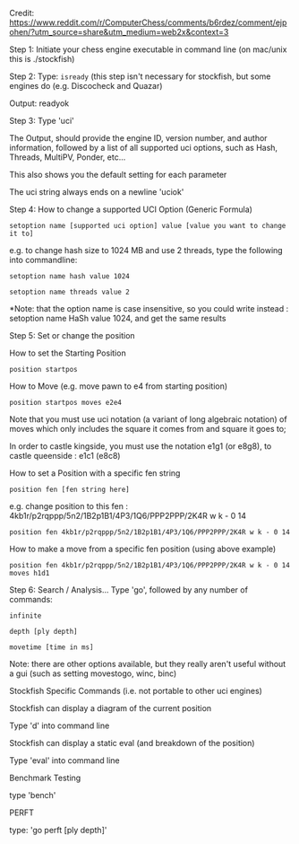 Credit: https://www.reddit.com/r/ComputerChess/comments/b6rdez/comment/ejpohen/?utm_source=share&utm_medium=web2x&context=3

Step 1: Initiate your chess engine executable in command line (on mac/unix this is ./stockfish)

Step 2: Type: `isready` (this step isn't necessary for stockfish, but some engines do (e.g. Discocheck and Quazar)

Output: readyok

Step 3: Type 'uci'

The Output, should provide the engine ID, version number, and author information, followed by a list of all supported uci options, such as Hash, Threads, MultiPV, Ponder, etc...

This also shows you the default setting for each parameter

The uci string always ends on a newline 'uciok'



Step 4: How to change a supported UCI Option (Generic Formula)

`setoption name [supported uci option] value [value you want to change it to]`

e.g. to change hash size to 1024 MB and use 2 threads, type the following into commandline:

`setoption name hash value 1024`

`setoption name threads value 2`

*Note: that the option name is case insensitive, so you could write instead : setoption name HaSh value 1024, and get the same results



Step 5: Set or change the position

How to set the Starting Position

`position startpos`

How to Move (e.g. move pawn to e4 from starting position)

`position startpos moves e2e4`

Note that you must use uci notation (a variant of long algebraic notation) of moves which only includes the square it comes from and square it goes to;

In order to castle kingside, you must use the notation e1g1 (or e8g8), to castle queenside : e1c1 (e8c8)

How to set a Position with a specific fen string

`position fen [fen string here]`

e.g. change position to this fen : 4kb1r/p2rqppp/5n2/1B2p1B1/4P3/1Q6/PPP2PPP/2K4R w k - 0 14

`position fen 4kb1r/p2rqppp/5n2/1B2p1B1/4P3/1Q6/PPP2PPP/2K4R w k - 0 14`

How to make a move from a specific fen position (using above example)

`position fen 4kb1r/p2rqppp/5n2/1B2p1B1/4P3/1Q6/PPP2PPP/2K4R w k - 0 14 moves h1d1`



Step 6: Search / Analysis... Type 'go', followed by any number of commands:

`infinite`

`depth [ply depth]`

`movetime [time in ms]`

Note: there are other options available, but they really aren't useful without a gui (such as setting movestogo, winc, binc)



Stockfish Specific Commands (i.e. not portable to other uci engines)

Stockfish can display a diagram of the current position

Type 'd' into command line

Stockfish can display a static eval (and breakdown of the position)

Type 'eval' into command line

Benchmark Testing

type 'bench'

PERFT

type: 'go perft [ply depth]'